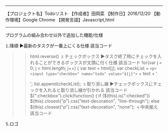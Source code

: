 ______________________________________________

【プロジェクト名】Todoリスト
【作成者】田岡菜
【制作日】2016/12/20
【動作環境】Google Chrome
【開発言語】Javascript,html
______________________________________________
プログラムの組み合わせ以外で追加した機能/仕様

⒈降順
▶︎最新のタスクが一番上にくる仕様
該当コード
>>html.reverse()
⒉チェックボックス
▶︎タスク終了時にチェックを入れることができるボックスが文頭に付く仕様
該当コード
>>for(var j = 0; j < html.length; j++) {
    var text = html[j];
    var checkList = `<p> <input type="checkbox" name="todo" value="${j}">` + text + '</p>';
    list.append(checkList);
⒊取り消し線
▶︎チェックボックスにチェックを入れると取り消し線が引かれる
該当コード
>>$(":checkbox").click(function() {
    if ($(this).is(":checked")) $(this).closest("p").css("text-decoration", "line-through");
    else $(this).closest("p").css("text-decoration", "none");
⒋中央揃え
該当コード
>><CENTER> </CENTER>
⒌ロゴ
